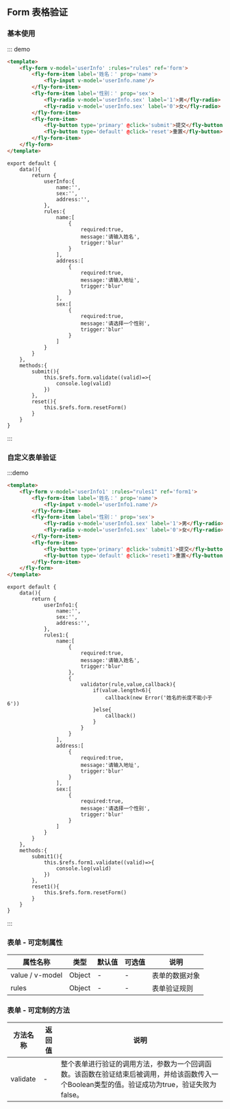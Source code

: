 <script>
module.exports = {
    data(){
        return {
            userInfo:{
                name:'',
                sex:'',
                address:'',
            },
            userInfo1:{
                name:'',
                sex:'',
                address:'',
            },
            rules:{
                name:[
                    {
                        required:true,
                        message:'请输入姓名',
                        trigger:'blur'
                    }
                ],
                address:[
                    {
                        required:true,
                        message:'请输入地址',
                        trigger:'blur'
                    }
                ],
                sex:[
                    {
                        required:true,
                        message:'请选择一个性别',
                        trigger:'blur'
                    }
                ]
            },
            rules1:{
                name:[
                    {
                        required:true,
                        message:'请输入姓名',
                        trigger:'blur'
                    },
                    {
                        validator(rule,value,callback){
                            if(value.length<6){
                                callback(new Error('姓名的长度不能小于6'))
                            }else{
                                callback()
                            }
                        }
                    }
                ],
                address:[
                    {
                        required:true,
                        message:'请输入地址',
                        trigger:'blur'
                    }
                ],
                sex:[
                    {
                        required:true,
                        message:'请选择一个性别',
                        trigger:'blur'
                    }
                ]
            }
        }
    },
    methods:{
        submit(){
            this.$refs.form.validate((valid)=>{
                console.log(valid)
            })
        },
        submit1(){
            this.$refs.form1.validate((valid)=>{
                console.log(valid)
            })
        },
        reset(){
            this.$refs.form.resetForm()
        },
        reset1(){
            this.$refs.form1.resetForm()
        }
    }
}
</script>
## Form 表格验证

### 基本使用

::: demo
```html
<template>
    <fly-form v-model='userInfo' :rules="rules" ref='form'>
        <fly-form-item label='姓名：' prop='name'>
            <fly-input v-model='userInfo.name'/>
        </fly-form-item>
        <fly-form-item label='性别：' prop='sex'>
            <fly-radio v-model='userInfo.sex' label='1'>男</fly-radio>
            <fly-radio v-model='userInfo.sex' label='0'>女</fly-radio>
        </fly-form-item>
        <fly-form-item>
            <fly-button type='primary' @click='submit'>提交</fly-button>
            <fly-button type='default' @click='reset'>重置</fly-button>
        </fly-form-item>
    </fly-form>
</template>
```
```JS
export default {
    data(){
        return {
            userInfo:{
                name:'',
                sex:'',
                address:'',
            },
            rules:{
                name:[
                    {
                        required:true,
                        message:'请输入姓名',
                        trigger:'blur'
                    }
                ],
                address:[
                    {
                        required:true,
                        message:'请输入地址',
                        trigger:'blur'
                    }
                ],
                sex:[
                    {
                        required:true,
                        message:'请选择一个性别',
                        trigger:'blur'
                    }
                ]
            }
        }
    },
    methods:{
        submit(){
            this.$refs.form.validate((valid)=>{
                console.log(valid)
            })
        },
        reset(){
            this.$refs.form.resetForm()
        }
    }
}
```
:::

### 自定义表单验证
:::demo
```html
<template>
    <fly-form v-model='userInfo1' :rules="rules1" ref='form1'>
        <fly-form-item label='姓名：' prop='name'>
            <fly-input v-model='userInfo1.name'/>
        </fly-form-item>
        <fly-form-item label='性别：' prop='sex'>
            <fly-radio v-model='userInfo1.sex' label='1'>男</fly-radio>
            <fly-radio v-model='userInfo1.sex' label='0'>女</fly-radio>
        </fly-form-item>
        <fly-form-item>
            <fly-button type='primary' @click='submit1'>提交</fly-button>
            <fly-button type='default' @click='reset1'>重置</fly-button>
        </fly-form-item>
    </fly-form>
</template>
```
```JS
export default {
    data(){
        return {
            userInfo1:{
                name:'',
                sex:'',
                address:'',
            },
            rules1:{
                name:[
                    {
                        required:true,
                        message:'请输入姓名',
                        trigger:'blur'
                    },
                    {
                        validator(rule,value,callback){
                            if(value.length<6){
                                callback(new Error('姓名的长度不能小于6'))
                            }else{
                                callback()
                            }
                        }
                    }
                ],
                address:[
                    {
                        required:true,
                        message:'请输入地址',
                        trigger:'blur'
                    }
                ],
                sex:[
                    {
                        required:true,
                        message:'请选择一个性别',
                        trigger:'blur'
                    }
                ]
            }
        }
    },
    methods:{
        submit1(){
            this.$refs.form1.validate((valid)=>{
                console.log(valid)
            })
        },
        reset1(){
            this.$refs.form.resetForm()
        }
    }
}
```
:::
### 

### 表单 - 可定制属性

| 属性名称        | 类型                      | 默认值 | 可选值       | 说明                                                               |
| --------------- | ------------------------- | ------ | ------------ | ------------------------------------------------------------------ |
| value / v-model | Object | -      | -            | 表单的数据对象                                                         |
| rules           | Object | -      | -            | 表单验证规则 |

### 表单 - 可定制的方法

| 方法名称  | 返回值     | 说明                       |
| --------- | ---------- | -------------------------- |
| validate | - | 整个表单进行验证的调用方法，参数为一个回调函数。该函数在验证结束后被调用，并给该函数传入一个Boolean类型的值。验证成功为true，验证失败为false。|
